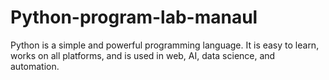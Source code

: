 # Python-program-lab-manaul
Python is a simple and powerful programming language. It is easy to learn, works on all platforms, and is used in web, AI, data science, and automation.
